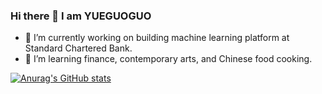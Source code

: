 ### Hi there 👋 I am YUEGUOGUO

- 🔭 I’m currently working on building machine learning platform at Standard Chartered Bank.
- 🌱 I’m learning finance, contemporary arts, and Chinese food cooking.

[![Anurag's GitHub stats](https://github-readme-stats.vercel.app/api?username=anuraghazra)](https://github.com/anuraghazra/github-readme-stats)